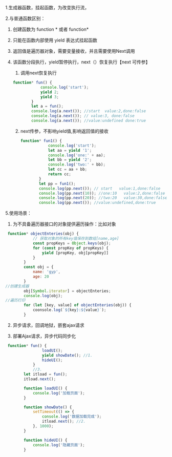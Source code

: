 1.生成器函数，挂起函数，为改变执行流，

2.与普通函数区别：

1. 创建函数为 function * 或者 function* 

2. 只能在函数内部使用 yield 表达式挂起函数 

3. 返回值是遍历器对象，需要变量接收，并且需要使用Next调用

4. 该函数分段执行，yield暂停执行，next（）恢复执行【next 可传参】  

   1. 调用next恢复执行

   ```js
   function* fun() {
               console.log('start');
               yield 2;
               yield 3;
           }
           let a = fun();
           console.log(a.next()); //start  value:2,done:false
           console.log(a.next()); // value:3, done:false
           console.log(a.next()); //value:undefined done:true
   ```

   2. next传参，不影响yield值,影响返回值的接收

      ```js
      function* fun1() {
                  console.log('start');
                  let aa = yield '1';
                  console.log('one:' + aa);
                  let bb = yield '2';
                  console.log('two:' + bb);
                  let cc = aa + bb;
                  return cc;
              }
              let pp = fun1();
              console.log(pp.next()); // start   value:1,done:false
              console.log(pp.next(10)); //one:10   value:2,done:false
              console.log(pp.next(20)); //two:20   value:30,done:false
              console.log(pp.next()); //value:undefined,done:true
      ```

      

5.使用场景：

1. 为不具备遍历器接口的对象提供遍历操作：比如对象

```js
 function* objectEnteries(obj) {
            // 获取对象的所有key值保存到数组[name,age]
            const propKeys = Object.keys(obj);
            for (const propKey of propKeys) {
                yield [propKey, obj[propKey]]
            }
        }
        const obj = {
            name: 'gyp',
            age: 20
        }
//创建生成器
        obj[Symbol.iterator] = objectEnteries;
        console.log(obj);
//遍历打印        
		for (let [key, value] of objectEnteries(obj)) {
            coonsole.log(`${key}:${value}`);
        }
```

2. 异步请求，回调地狱，嵌套ajax请求

 

3. 部署Ajax请求，异步代码同步化

```js
 function* fun() {
                loadUI();
                yield showDate(); //1.
                hideUI();
            }
            //3.
        let itload = fun();
        itload.next();

        function loadUI() {
            console.log('加载页面');
        }

        function showDate() {
            setTimeout(() => {
                console.log('数据加载完成');
                itload.next(); //2.
            }, 1000);
        }

        function hideUI() {
            console.log('隐藏页面');
        }
```

















































































